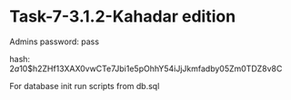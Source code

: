 # Task-7-3.1.2-Kahadar edition
Admins password: pass

hash: $2a$10$h2ZHf13XAX0vwCTe7Jbi1e5pOhhY54iJjJkmfadby05Zm0TDZ8v8C

For database init run scripts from db.sql